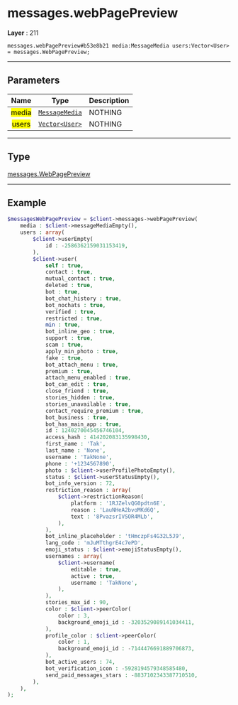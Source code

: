 # messages.webPagePreview

**Layer** : 211

```tl
messages.webPagePreview#b53e8b21 media:MessageMedia users:Vector<User> = messages.WebPagePreview;
```

---

## Parameters

| Name | Type | Description |
| :---: | :---: | :--- |
| <mark>media</mark> | [`MessageMedia`](type/MessageMedia) | NOTHING |
| <mark>users</mark> | [`Vector<User>`](type/User) | NOTHING |

---

## Type

[messages.WebPagePreview](type/messages.WebPagePreview)

---

## Example

```php
$messagesWebPagePreview = $client->messages->webPagePreview(
	media : $client->messageMediaEmpty(),
	users : array(
		$client->userEmpty(
			id : -2586362159031153419,
		),
		$client->user(
			self : true,
			contact : true,
			mutual_contact : true,
			deleted : true,
			bot : true,
			bot_chat_history : true,
			bot_nochats : true,
			verified : true,
			restricted : true,
			min : true,
			bot_inline_geo : true,
			support : true,
			scam : true,
			apply_min_photo : true,
			fake : true,
			bot_attach_menu : true,
			premium : true,
			attach_menu_enabled : true,
			bot_can_edit : true,
			close_friend : true,
			stories_hidden : true,
			stories_unavailable : true,
			contact_require_premium : true,
			bot_business : true,
			bot_has_main_app : true,
			id : 1240270045456746104,
			access_hash : 414202083135998430,
			first_name : 'Tak',
			last_name : 'None',
			username : 'TakNone',
			phone : '+1234567890',
			photo : $client->userProfilePhotoEmpty(),
			status : $client->userStatusEmpty(),
			bot_info_version : 72,
			restriction_reason : array(
				$client->restrictionReason(
					platform : '1RJZelvQG0pdtn6E',
					reason : 'LauNHeA2bvoMKd6Q',
					text : '8PvazsrIVSOR4MLb',
				),
			),
			bot_inline_placeholder : 'tHmczpFs4G32L5J9',
			lang_code : 'mJuMTthgrE4c7ePD',
			emoji_status : $client->emojiStatusEmpty(),
			usernames : array(
				$client->username(
					editable : true,
					active : true,
					username : 'TakNone',
				),
			),
			stories_max_id : 90,
			color : $client->peerColor(
				color : 3,
				background_emoji_id : -3203529089141034411,
			),
			profile_color : $client->peerColor(
				color : 1,
				background_emoji_id : -7144476691889706873,
			),
			bot_active_users : 74,
			bot_verification_icon : -5928194579348585480,
			send_paid_messages_stars : -8837102343387710510,
		),
	),
);
```